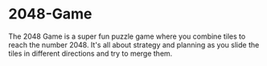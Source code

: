 # 2048-Game
The 2048 Game is a super fun puzzle game where you combine tiles to reach the number 2048. It's all about strategy and planning as you slide the tiles in different directions and try to merge them.
